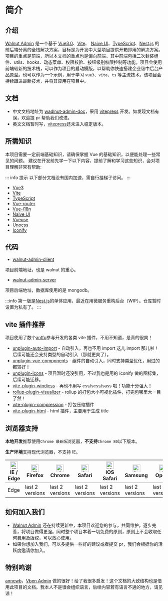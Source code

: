 # 简介

## 介绍

[Walnut Admin][walnut-admin-client] 是一个基于 [Vue3.0][vue3]、[Vite][vite]、 [Naive UI][naiveui]、[TypeScript][ts]、[Nest.js][nestjs] 的前后端分离的全栈解决方案，目标是为开发中大型项目提供开箱即用的解决方案。项目的重点是前端，所以本文档的重点也是偏向前端。其中前端包括二次封装组件、utils、hooks、动态菜单、权限校验、按钮级别权限控制等功能。项目会使用前端较新的技术栈，可以作为项目的启动模版，以帮助你快速搭建企业级中后台产品原型。也可以作为一个示例，用于学习 `vue3`、`vite`、`ts` 等主流技术。该项目会持续跟进最新技术，并将其应用在项目中。

## 文档

- 中文文档地址为 [wadlnut-admin-doc][doc]，采用 [vitepress][vitepress] 开发。如发现文档有误，欢迎提 pr 帮助我们改进。
- 英文文档暂时写，[vitepress][vitepress]还未进入稳定版本。

## 所需知识

本项目需要一定前端基础知识，请确保掌握 Vue 的基础知识，以便能处理一些常见的问题。
建议在开发前先学一下以下内容，提前了解和学习这些知识，会对项目理解非常有帮助:

::: info 提示
以下部分文档没有国内加速，需自行挂梯子访问。
:::

- [Vue3][vue3]
- [Vite][vite]
- [TypeScript][ts]
- [Vue-router][vue-router]
- [Vue-i18n][vue-i18n]
- [Naive UI][naiveui]
- [Vueuse][vueuse]
- [Unocss][unocss]
- [Iconify][iconify]

## 代码

- [walnut-admin-client][walnut-admin-client]

项目前端地址，也是 walnut 的重心。

- [walnut-admin-server][walnut-admin-server]

项目后端地址，数据库使用的是 mongodb。

:::info
第一版是[Nest.js][nestjs]的单体应用，最近在用微服务重构后台（WIP）。仓库暂时设置为私有了。
:::

## vite 插件推荐

项目使用了数个[antfu][antfu]参与开发的各类 vite 插件，不用不知道，是真的很爽！

- [unplugin-auto-import][unplugin-auto-import] - 自动引入，再也不用 import 这儿 import 那儿啦！后续可能还会支持类型的自动引入（那就更爽了）。
- [unplugin-vue-components][unplugin-vue-components] - 组件的自动引入，同时支持类型优化，用过的都较好！
- [unplugin-icons][unplugin-icons] - 项目暂时还没引用，不过我也是用的 iconify 做的图标集，后续可能迁移。
- [vite-plugin-windicss][vite-plugin-windicss] - 再也不用写 css/scss/sass 啦！功能十分强大！
- [rollup-plugin-visualizer][rollup-plugin-visualizer] - rollup 的打包大小可视化插件，打完包哪里大一目了然！
- [vite-plugin-compression][vite-plugin-compression] - 打包压缩插件
- [vite-plugin-html][vite-plugin-html] - html 插件，主要用于生成 title

## 浏览器支持

**本地开发**推荐使用`Chrome 最新版`浏览器，**不支持**`Chrome 80`以下版本。

**生产环境**支持现代浏览器，不支持 IE。

| [<img src="https://raw.githubusercontent.com/alrra/browser-logos/master/src/edge/edge_48x48.png" alt="IE / Edge" width="24px" height="24px" />](http://godban.github.io/browsers-support-badges/)<br/>IE / Edge | [<img src="https://raw.githubusercontent.com/alrra/browser-logos/master/src/firefox/firefox_48x48.png" alt="Firefox" width="24px" height="24px" />](http://godban.github.io/browsers-support-badges/)<br/>Firefox | [<img src="https://raw.githubusercontent.com/alrra/browser-logos/master/src/chrome/chrome_48x48.png" alt="Chrome" width="24px" height="24px" />](http://godban.github.io/browsers-support-badges/)<br/>Chrome | [<img src="https://raw.githubusercontent.com/alrra/browser-logos/master/src/safari/safari_48x48.png" alt="Safari" width="24px" height="24px" />](http://godban.github.io/browsers-support-badges/)<br/>Safari | [<img src="https://raw.githubusercontent.com/alrra/browser-logos/master/src/safari-ios/safari-ios_48x48.png" alt="iOS Safari" width="24px" height="24px" />](http://godban.github.io/browsers-support-badges/)<br/>iOS Safari | [<img src="https://raw.githubusercontent.com/alrra/browser-logos/master/src/samsung-internet/samsung-internet_48x48.png" alt="Samsung" width="24px" height="24px" />](http://godban.github.io/browsers-support-badges/)<br/>Samsung | [<img src="https://raw.githubusercontent.com/alrra/browser-logos/master/src/opera/opera_48x48.png" alt="Opera" width="24px" height="24px" />](http://godban.github.io/browsers-support-badges/)<br/>Opera |
| --------------------------------------------------------------------------------------------------------------------------------------------------------------------------------------------------------------- | ----------------------------------------------------------------------------------------------------------------------------------------------------------------------------------------------------------------- | ------------------------------------------------------------------------------------------------------------------------------------------------------------------------------------------------------------- | ------------------------------------------------------------------------------------------------------------------------------------------------------------------------------------------------------------- | ----------------------------------------------------------------------------------------------------------------------------------------------------------------------------------------------------------------------------- | ----------------------------------------------------------------------------------------------------------------------------------------------------------------------------------------------------------------------------------- | --------------------------------------------------------------------------------------------------------------------------------------------------------------------------------------------------------- |
| Edge                                                                                                                                                                                                            | last 2 versions                                                                                                                                                                                                   | last 2 versions                                                                                                                                                                                               | last 2 versions                                                                                                                                                                                               | last 2 versions                                                                                                                                                                                                               | last 2 versions                                                                                                                                                                                                                     | last 2 versions                                                                                                                                                                                           |

## 如何加入我们

- [Walnut Admin][walnut-admin-client] 还在持续更新中，本项目欢迎您的参与，共同维护，逐步完善，将项目做得更强。同时整个项目本着一切免费的原则，原则上不会收取任何费用及版权，可以放心使用。
- 如果你想加入我们，可以多提供一些好的建议或者提交 pr，我们会根据你的活跃度邀请你加入。

## 特别鸣谢

[anncwb][anncwb]，[Vben Admin](https://github.com/vbenjs/vue-vben-admin) 做的很好！给了我很多启发！这个文档的大致结构也是借用此项目的文档。我本人不是很会组织语言，后续内容若有语言不通的地方，请见谅！

<!-- links -->

[author]: https://github.com/Zhaocl1997
[walnut-admin-client]: https://github.com/Zhaocl1997/walnut-admin-client
[walnut-admin-server]: https://github.com/Zhaocl1997/walnut-admin-server
[doc]: https://www.baidu.com
[antfu]: https://github.com/antfu
[vue3]: https://v3.cn.vuejs.org/
[vite]: https://cn.vitejs.dev/
[naiveui]: https://www.naiveui.com/zh-CN/dark
[ts]: https://www.typescriptlang.org/
[vitepress]: https://vitepress.vuejs.org/
[vue-router]: https://next.router.vuejs.org/
[nestjs]: https://nestjs.com/
[vueuse]: https://vueuse.org/
[windicss]: https://windicss.org/
[unocss]: https://github.com/unocss/unocss
[iconify]: https://iconify.design/
[vue-i18n]: https://vue-i18n.intlify.dev/
[anncwb]: https://github.com/anncwb
[vben]: https://github.com/anncwb/vue-vben-admin
[unplugin-auto-import]: https://github.com/antfu/unplugin-auto-import
[unplugin-vue-components]: https://github.com/antfu/unplugin-vue-components
[unplugin-icons]: https://github.com/antfu/unplugin-icons
[vite-plugin-windicss]: https://github.com/windicss/vite-plugin-windicss
[rollup-plugin-visualizer]: https://github.com/btd/rollup-plugin-visualizer
[vite-plugin-html]: https://github.com/anncwb/vite-plugin-html
[vite-plugin-compression]: https://github.com/anncwb/vite-plugin-compression
